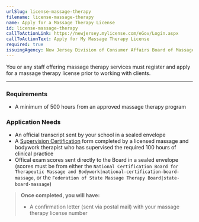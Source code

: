 ```yaml
---
urlSlug: license-massage-therapy
filename: license-massage-therapy
name: Apply for a Massage Therapy License
id: license-massage-therapy
callToActionLink: https://newjersey.mylicense.com/eGov/Login.aspx
callToActionText: Apply for My Massage Therapy License
required: true
issuingAgency: New Jersey Division of Consumer Affairs Board of Massage and Bodywork Therapy
---
```

You or any staff offering massage therapy services must register and apply for a massage therapy license prior to working with clients. 

---
### Requirements
* A minimum of 500 hours from an approved massage therapy program
### Application Needs
* An official transcript sent by your school in a sealed envelope
* A [Supervision Certification](https://www.njconsumeraffairs.gov/mbt/Applications/Supervising-Faculty-Member-Certification.pdf) form completed by a licensed massage and bodywork therapist who has supervised the required 100 hours of clinical practice
* Offical exam scores sent directly to the Board in a sealed envelope (scores must be from either the `National Certification Board for Therapeutic Massage and Bodywork|national-certification-board-massage`, or the `Federation of State Massage Therapy Board|state-board-massage`)

>**Once completed, you will have:**
>
>* A confirmation letter (sent via postal mail) with your massage therapy license number
